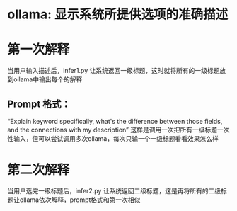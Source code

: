 # ollama: 显示系统所提供选项的准确描述

# 第一次解释
当用户输入描述后，infer1.py 让系统返回一级标题，这时就将所有的一级标题放到ollama中输出每个的解释
## Prompt 格式：
“Explain keyword specifically, what's the difference between those fields, and the connections with my description” 
这样是调用一次把所有一级标题一次性输入，但可以尝试调用多次ollama，每次只输一个一级标题看看效果怎么样

# 第二次解释
当用户选完一级标题后，infer2.py 让系统返回二级标题，这是再将所有的二级标题让ollama依次解释，prompt格式和第一次相似
